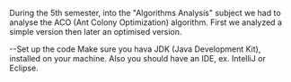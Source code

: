 During the 5th semester, into the "Algorithms Analysis" subject we had to analyse the ACO (Ant Colony Optimization) algorithm. 
First we analyzed a simple version then later an optimised version. 

--Set up the code
Make sure you hava JDK (Java Development Kit), installed on your machine.
Also you should have an IDE, ex. IntelliJ or Eclipse.

